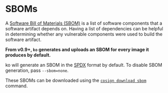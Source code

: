 # SBOMs

A [Software Bill of Materials (SBOM)](https://en.wikipedia.org/wiki/Software_bill_of_materials) is a list of software components that a software artifact depends on.
Having a list of dependencies can be helpful in determining whether any vulnerable components were used to build the software artifact.

**From v0.9+, `ko` generates and uploads an SBOM for every image it produces by default.**

ko will generate an SBOM in the [SPDX](https://spdx.dev/) format by default. To disable SBOM generation, pass `--sbom=none`.

These SBOMs can be downloaded using the [`cosign download sbom`](https://github.com/sigstore/cosign/blob/main/doc/cosign_download_sbom.md) command.


